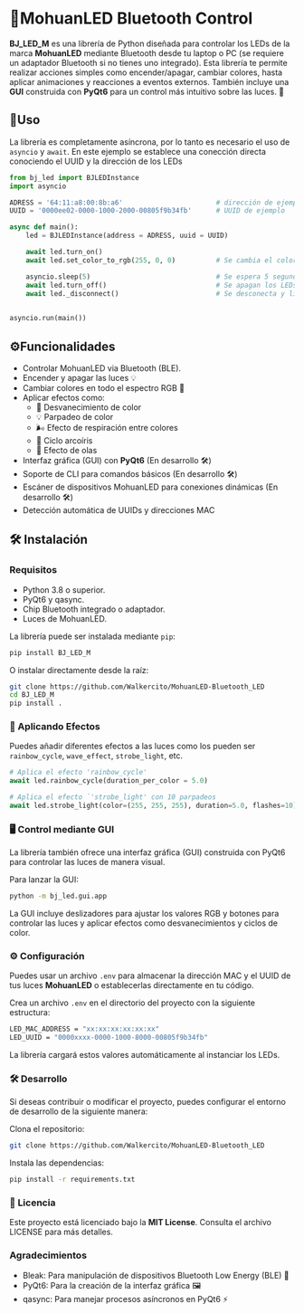 # 🌈MohuanLED Bluetooth Control

**BJ_LED_M** es una librería de Python diseñada para controlar los LEDs de la marca **MohuanLED** mediante Bluetooth desde tu laptop o PC (se requiere un adaptador Bluetooth si no tienes uno integrado). Esta librería te permite realizar acciones simples como encender/apagar, cambiar colores, hasta aplicar animaciones y reacciones a eventos externos. También incluye una **GUI** construida con **PyQt6** para un control más intuitivo sobre las luces. 🌟

## 🚀Uso
La librería es completamente asíncrona, por lo tanto es necesario el uso de `asyncio` y `await`. En este ejemplo se establece una conección directa conociendo el UUID y la dirección de los LEDs
```python
from bj_led import BJLEDInstance
import asyncio

ADRESS = '64:11:a8:00:8b:a6'                       # dirección de ejemplo
UUID = '0000ee02-0000-1000-2000-00805f9b34fb'      # UUID de ejemplo

async def main():
    led = BJLEDInstance(address = ADRESS, uuid = UUID)

    await led.turn_on()
    await led.set_color_to_rgb(255, 0, 0)          # Se cambia el color a rojo en RGB

    asyncio.sleep(5)                               # Se espera 5 segundos
    await led.turn_off()                           # Se apagan los LEDs
    await led._disconnect()                        # Se desconecta y limpia el buffer
 

asyncio.run(main())
```

## ⚙️Funcionalidades

- Controlar MohuanLED via Bluetooth (BLE).
- Encender y apagar las luces 💡
- Cambiar colores en todo el espectro RGB 🎨
- Aplicar efectos como:
  - 🔄 Desvanecimiento de color
  - 💡 Parpadeo de color
  - 🌬️ Efecto de respiración entre colores
  - 🌈 Ciclo arcoíris
  - 🌊 Efecto de olas
- Interfaz gráfica (GUI) con **PyQt6** (En desarrollo 🛠️)
- Soporte de CLI para comandos básicos (En desarrollo 🛠️)
- Escáner de dispositivos MohuanLED para conexiones dinámicas (En desarrollo 🛠️)
- Detección automática de UUIDs y direcciones MAC

## 🛠️ Instalación

### Requisitos

- Python 3.8 o superior.
- PyQt6 y qasync.
- Chip Bluetooth integrado o adaptador.
- Luces de MohuanLED.

La librería puede ser instalada mediante `pip`:
```bash
pip install BJ_LED_M
```

O instalar directamente desde la raíz:
```bash
git clone https://github.com/Walkercito/MohuanLED-Bluetooth_LED
cd BJ_LED_M
pip install .
```

### 🌈 Aplicando Efectos
Puedes añadir diferentes efectos a las luces como los pueden ser `rainbow_cycle`, `wave_effect`, `strobe_light`, etc.
```python
# Aplica el efecto 'rainbow_cycle'
await led.rainbow_cycle(duration_per_color = 5.0)

# Aplica el efecto `'strobe_light' con 10 parpadeos
await led.strobe_light(color=(255, 255, 255), duration=5.0, flashes=10)
```

### 🖥️ Control mediante GUI
La librería también ofrece una interfaz gráfica (GUI) construida con PyQt6 para controlar las luces de manera visual.

Para lanzar la GUI:
```bash
python -m bj_led.gui.app
```
La GUI incluye deslizadores para ajustar los valores RGB y botones para controlar las luces y aplicar efectos como desvanecimientos y ciclos de color.

### ⚙️ Configuración
Puedes usar un archivo `.env` para almacenar la dirección MAC y el UUID de tus luces **MohuanLED** o establecerlas directamente en tu código.

Crea un archivo `.env` en el directorio del proyecto con la siguiente estructura:

```bash
LED_MAC_ADDRESS = "xx:xx:xx:xx:xx:xx"
LED_UUID = "0000xxxx-0000-1000-8000-00805f9b34fb"
```
La librería cargará estos valores automáticamente al instanciar los LEDs.

### 🛠️ Desarrollo
Si deseas contribuir o modificar el proyecto, puedes configurar el entorno de desarrollo de la siguiente manera:

Clona el repositorio:
```bash
git clone https://github.com/Walkercito/MohuanLED-Bluetooth_LED
```

Instala las dependencias:
```bash
pip install -r requirements.txt
```

### 📜 Licencia
Este proyecto está licenciado bajo la **MIT License**. Consulta el archivo LICENSE para más detalles.

### Agradecimientos
- Bleak: Para manipulación de dispositivos Bluetooth Low Energy (BLE) 🔗
- PyQt6: Para la creación de la interfaz gráfica 🖼️
- qasync: Para manejar procesos asíncronos en PyQt6 ⚡
